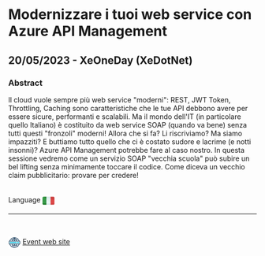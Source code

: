 # Modernizzare i tuoi web service con Azure API Management
##  20/05/2023 - XeOneDay (XeDotNet)
### Abstract 
Il cloud vuole sempre più web service "moderni": REST, JWT Token, Throttling, Caching sono caratteristiche che le tue API debbono avere per essere sicure, performanti e scalabili. Ma il mondo dell'IT (in particolare quello Italiano) è costituito da web service SOAP (quando va bene) senza tutti questi "fronzoli" moderni! Allora che si fa? Li riscriviamo? Ma siamo impazziti? E buttiamo tutto quello che ci è costato sudore e lacrime (e notti insonni)? Azure API Management potrebbe fare al caso nostro. In questa sessione vedremo come un servizio SOAP "vecchia scuola" può subire un bel lifting senza minimamente toccare il codice. Come diceva un vecchio claim pubblicitario: provare per credere!  

<br/>
Language <img width="25" src="https://raw.githubusercontent.com/massimobonanni/massimobonanni/master/images/flagitaly.svg" style="vertical-align:middle">

<br/>

---

<br/>
<p>
<img width="25" src="https://raw.githubusercontent.com/massimobonanni/massimobonanni/master/images/eventwebsite.svg" style="vertical-align:middle"> 
<a href="https://www.xedotnet.org/eventi/one-day-app-modernization/">Event web site</a>
</p>
